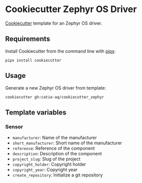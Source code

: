 # Cookiecutter Zephyr OS Driver

[Cookiecutter](https://github.com/audreyr/cookiecutter) template for an Zephyr OS driver.

## Requirements

Install Cookiecutter from the command line with [pipx](https://pypa.github.io/pipx/):

```shell
pipx install cookiecutter
```

## Usage

Generate a new Zephyr OS driver from template:

```shell
cookiecutter gh:catie-aq/cookiecutter_zephyr
```

## Template variables

### Sensor
- `manufacturer`: Name of the manufacturer
- `short_manufacturer`: Short name of the manufacturer
- `reference`: Reference of the component
- `description`: Description of the component
- `project_slug`: Slug of the project
- `copyright_holder`: Copyright holder
- `copyright_year`: Copyright year
- `create_repository`: Initialize a git repository
